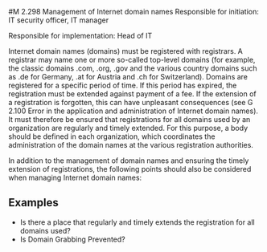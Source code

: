 #M 2.298 Management of Internet domain names
Responsible for initiation: IT security officer, IT manager

Responsible for implementation: Head of IT

Internet domain names (domains) must be registered with registrars. A registrar may name one or more so-called top-level domains (for example, the classic domains .com, .org, .gov and the various country domains such as .de for Germany, .at for Austria and .ch for Switzerland). Domains are registered for a specific period of time. If this period has expired, the registration must be extended against payment of a fee. If the extension of a registration is forgotten, this can have unpleasant consequences (see G 2.100 Error in the application and administration of Internet domain names). It must therefore be ensured that registrations for all domains used by an organization are regularly and timely extended. For this purpose, a body should be defined in each organization, which coordinates the administration of the domain names at the various registration authorities.

In addition to the management of domain names and ensuring the timely extension of registrations, the following points should also be considered when managing Internet domain names:



## Examples 
* Is there a place that regularly and timely extends the registration for all domains used?
* Is Domain Grabbing Prevented?





